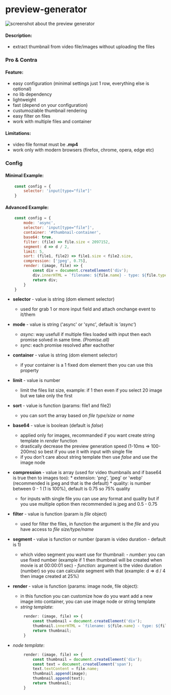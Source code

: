 # preview-generator

![screenshot about the preview generator](http://shadowvzs.uw.hu/git/images/preview_generator.jpg)

#### Description:
- extract thumbnail from video file/images without uploading the files 

### Pro & Contra

#### Feature:
* easy configuration (minimal settings just 1 row, everything else is optional)
* no lib dependency
* lightweight
* fast (depend on your configuration)
* custumoziable thumbnail rendering
* easy filter on files
* work with multiple files and container

#### Limitations:
* video file format must be **.mp4**
* work only with modern browsers (firefox, chrome, opera, edge etc)


### Config

#### Minimal Example:
```javascript
    const config = {
        selector: 'input[type="file"]'
    }
```

#### Advanced Example:
```javascript
    const config = {
        mode: 'async',
        selector: 'input[type="file"]',
        container: '#thumbnail-container',
        base64: true,
        filter: (file) => file.size < 2097152,
        segment: d => d / 2,
        limit: 5,
        sort: (file1, file2) => file1.size < file2.size,
        compression: ['jpeg', 0.75],
        render: (image, file) => {
            const div = document.createElement('div');
            div.innerHTML = `filename: ${file.name} - type: ${file.type} <div>${image.outerHTML}</div>`;
            return div;
        }
    }
```

* **selector** - value is string (dom element selector)
  * used for grab 1 or more input field and attach onchange event to it/them

* **mode** - value is string ('async' or 'sync', default is *'async'*)
  * *async*: way usefull if multiple files loaded with input then each promise solved in same time. *(Promise.all)*
  * *sync*: each promise resolved after eachother

* **container** - value is string (dom element selector)
  * if your container is a 1 fixed dom element then you can use this property

* **limit** - value is number
  * limit the files list size, example: if 1 then even if you select 20 image but we take only the first

* **sort** - value is function (params: file1 and file2)
  * you can sort the array based on *file type/size* or *name*

* **base64** - value is boolean (default is *false*)
  * applied only for images, recommanded if you want create string template in *render* function
  * drastically decrease the preview generation speed (1-10ms => 100-200ms) so best if you use it with input with single file
  * if you don't care about string template then use *false* and use the image node

* **compression** - value is array (used for video thumbnails and if base64 is true then to images too):
            * extension: 'png', 'jpeg' or 'webp' (recommended is jpeg and that is the default)
            * quality: is number between 0 - 1 (1 is 100%), default is 0.75 so 75% quality
  * for inputs with single file you can use any format and quality but if you use multiple option then recommended is jpeg and 0.5 - 0.75

* **filter** - value is function (param is *file* object)
  * used for filter the files, in function the argument is the *file* and you have access to *file size/type/name*

* **segment** - value is function or number (param is video duration - default is 1)
  * which video segment you want use for thumbnail:
         - *number*: you can use fixed number (example if 1 then thumbnail will be created when movie is at 00:00:01 sec)
         - *function*: argument is the video duration (number) so you can calculate segment with that (example: d => d / 4 then image created at 25%)

* **render** - value is function (params: image node, file object):
  * in this function you can customize how do you want add a new image into container, you can use image node or string template
  * *string template*:
```javascript
        render: (image, file) => {
            const thumbnail = document.createElement('div');
            thumbnail.innerHTML = `filename: ${file.name} - type: ${file.type} ${image.outerHTML}`;
            return thumbnail;
        }
```

  * *node template*:
```javascript
        render: (image, file) => {
            const thumbnail = document.createElement('div');
            const text = document.createElement('span');
            text.textContent = file.name;
            thumbnail.append(image);
            thumbnail.append(text);
            return thumbnail;
        }
```
  
